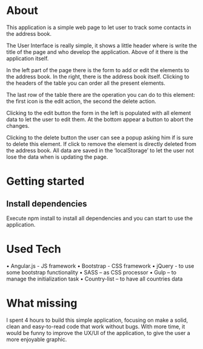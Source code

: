 # About
This application is a simple web page to let user to track some contacts in the address book.

The User Interface is really simple, it shows a little header where is write the title of the page and who develop the application. Above of it there is the application itself.

In the left part of the page there is the form to add or edit the elements to the address book. In the right, there is the address book itself. Clicking to the headers of the table you can order all the present elements.

The last row of the table there are the operation you can do to this element: the first icon is the edit action, the second the delete action.

Clicking to the edit button the form in the left is populated with all element data to let the user to edit them. At the bottom appear a button to abort the changes.

Clicking to the delete button the user can see a popup asking him if is sure to delete this element. If click to remove the element is directly deleted from the address book.
All data are saved in the ‘localStorage’ to let the user not lose the data when is updating the page.

# Getting started

## Install dependencies

Execute npm install to install all dependencies and you can start to use the application.

# Used Tech

•	Angular.js - JS framework
•	Bootstrap - CSS framework
•	jQuery - to use some bootstrap functionality
•	SASS – as CSS processor
•	Gulp – to manage the initialization task
•	Country-list – to have all countries data

# What missing

I spent 4 hours to build this simple application, focusing on make a solid, clean and easy-to-read code that work without bugs. 
With more time, it would be funny to improve the UX/UI of the application, to give the user a more enjoyable graphic.

